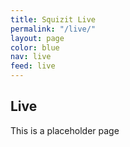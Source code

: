 ```yaml
---
title: Squizit Live
permalink: "/live/"
layout: page
color: blue
nav: live
feed: live
---
```


## Live
This is a placeholder page
